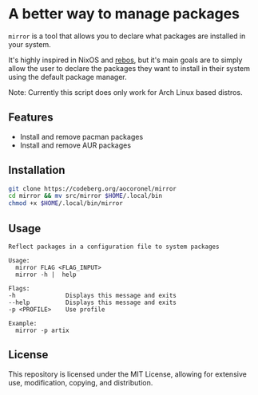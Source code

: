 # A better way to manage packages

`mirror` is a tool that allows you to declare what packages are installed in your system.

It's highly inspired in NixOS and [rebos](https://gitlab.com/oglo12/rebos), but it's main goals are to simply allow the user to declare the packages they want to install in their system using the default package manager.

Note: Currently this script does only work for Arch Linux based distros.

## Features

- Install and remove pacman packages
- Install and remove AUR packages

## Installation

```bash
git clone https://codeberg.org/aocoronel/mirror
cd mirror && mv src/mirror $HOME/.local/bin
chmod +x $HOME/.local/bin/mirror
```

## Usage

```
Reflect packages in a configuration file to system packages

Usage:
  mirror FLAG <FLAG_INPUT>
  mirror -h |  help

Flags:
-h              Displays this message and exits
--help          Displays this message and exits
-p <PROFILE>    Use profile

Example:
  mirror -p artix
```

## License

This repository is licensed under the MIT License, allowing for extensive use, modification, copying, and distribution.
